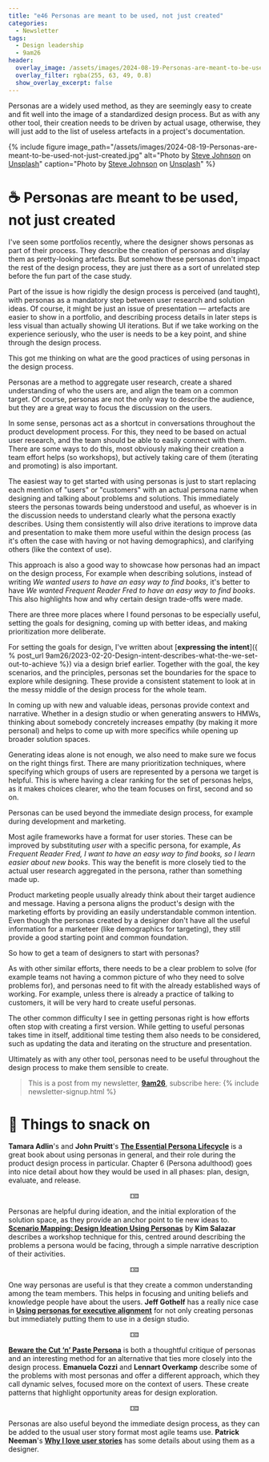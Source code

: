 ```yaml
---
title: "e46 Personas are meant to be used, not just created"
categories:
  - Newsletter
tags:
  - Design leadership
  - 9am26
header:
  overlay_image: /assets/images/2024-08-19-Personas-are-meant-to-be-used-not-just-created.jpg
  overlay_filter: rgba(255, 63, 49, 0.8)
  show_overlay_excerpt: false
---
```


Personas are a widely used method, as they are seemingly easy to create and fit well into the image of a standardized design process. But as with any other tool, their creation needs to be driven by actual usage, otherwise, they will just add to the list of useless artefacts in a project's documentation.

{% include figure image_path="/assets/images/2024-08-19-Personas-are-meant-to-be-used-not-just-created.jpg" alt="Photo by [Steve Johnson](https://unsplash.com/@steve_j?utm_content=creditCopyText\&utm_medium=referral\&utm_source=unsplash) on [Unsplash](https://unsplash.com/photos/red-yellow-and-blue-abstract-painting-QlBdxJK2-nU?utm_content=creditCopyText\&utm_medium=referral\&utm_source=unsplash)" caption="Photo by [Steve Johnson](https://unsplash.com/@steve_j?utm_content=creditCopyText\&utm_medium=referral\&utm_source=unsplash) on [Unsplash](https://unsplash.com/photos/red-yellow-and-blue-abstract-painting-QlBdxJK2-nU?utm_content=creditCopyText\&utm_medium=referral\&utm_source=unsplash)" %}
# ☕ Personas are meant to be used, not just created

I've seen some portfolios recently, where the designer shows personas as part of their process. They describe the creation of personas and display them as pretty-looking artefacts. But somehow these personas don't impact the rest of the design process, they are just there as a sort of unrelated step before the fun part of the case study.

Part of the issue is how rigidly the design process is perceived (and taught), with personas as a mandatory step between user research and solution ideas. Of course, it might be just an issue of presentation — artefacts are easier to show in a portfolio, and describing process details in later steps is less visual than actually showing UI iterations. But if we take working on the experience seriously, who the user is needs to be a key point, and shine through the design process.

This got me thinking on what are the good practices of using personas in the design process.

Personas are a method to aggregate user research, create a shared understanding of who the users are, and align the team on a common target. Of course, personas are not the only way to describe the audience, but they are a great way to focus the discussion on the users.

In some sense, personas act as a shortcut in conversations throughout the product development process. For this, they need to be based on actual user research, and the team should be able to easily connect with them. There are some ways to do this, most obviously making their creation a team effort helps (so workshops), but actively taking care of them (iterating and promoting) is also important.

The easiest way to get started with using personas is just to start replacing each mention of "users" or "customers" with an actual persona name when designing and talking about problems and solutions. This immediately steers the personas towards being understood and useful, as whoever is in the discussion needs to understand clearly what the persona exactly describes. Using them consistently will also drive iterations to improve data and presentation to make them more useful within the design process (as it's often the case with having or not having demographics), and clarifying others (like the context of use).

This approach is also a good way to showcase how personas had an impact on the design process, For example when describing solutions, instead of writing *We wanted users to have an easy way to find books*, it's better to have *We wanted Frequent Reader Fred to have an easy way to find books*. This also highlights how and why certain design trade-offs were made.

There are three more places where I found personas to be especially useful, setting the goals for designing, coming up with better ideas, and making prioritization more deliberate. 

For setting the goals for design, I've written about [**expressing the intent**]({ % post_url 9am26/2023-02-20-Design-intent-describes-what-the-we-set-out-to-achieve %}) via a design brief earlier. Together with the goal, the key scenarios, and the principles, personas set the boundaries for the space to explore while designing. These provide a consistent statement to look at in the messy middle of the design process for the whole team.

In coming up with new and valuable ideas, personas provide context and narrative. Whether in a design studio or when generating answers to HMWs, thinking about somebody concretely increases empathy (by making it more personal) and helps to come up with more specifics while opening up broader solution spaces.

Generating ideas alone is not enough, we also need to make sure we focus on the right things first. There are many prioritization techniques, where specifying which groups of users are represented by a persona we target is helpful. This is where having a clear ranking for the set of personas helps, as it makes choices clearer, who the team focuses on first, second and so on.

Personas can be used beyond the immediate design process, for example during development and marketing. 

Most agile frameworks have a format for user stories. These can be improved by substituting *user* with a specific persona, for example, *As Frequent Reader Fred, I want to have an easy way to find books, so I learn easier about new books*. This way the benefit is more closely tied to the actual user research aggregated in the persona, rather than something made up.

Product marketing people usually already think about their target audience and message. Having a persona aligns the product's design with the marketing efforts by providing an easily understandable common intention. Even though the personas created by a designer don't have all the useful information for a marketeer (like demographics for targeting), they still provide a good starting point and common foundation.

So how to get a team of designers to start with personas?

As with other similar efforts, there needs to be a clear problem to solve (for example teams not having a common picture of who they need to solve problems for), and personas need to fit with the already established ways of working. For example, unless there is already a practice of talking to customers, it will be very hard to create useful personas. 

The other common difficulty I see in getting personas right is how efforts often stop with creating a first version. While getting to useful personas takes time in itself, additional time testing them also needs to be considered, such as updating the data and iterating on the structure and presentation.

Ultimately as with any other tool, personas need to be useful throughout the design process to make them sensible to create.

> This is a post from my newsletter, **[9am26](https://polgarp.com/categories/newsletter/)**, subscribe here:
> {% include newsletter-signup.html %}

# 🍪 Things to snack on

**Tamara Adlin**'s and **John Pruitt**'s [**The Essential Persona Lifecycle**](https://www.oreilly.com/library/view/the-essential-persona/9780123814180/) is a great book about using personas in general, and their role during the product design process in particular. Chapter 6 (Persona adulthood) goes into nice detail about how they would be used in all phases: plan, design, evaluate, and release.

<p style="text-align: center;">🁓</p>

Personas are helpful during ideation, and the initial exploration of the solution space, as they provide an anchor point to tie new ideas to. [**Scenario Mapping: Design Ideation Using Personas**](https://www.nngroup.com/articles/scenario-mapping-personas/) by **Kim Salazar** describes a workshop technique for this, centred around describing the problems a persona would be facing, through a simple narrative description of their activities. 

<p style="text-align: center;">🁓</p>

One way personas are useful is that they create a common understanding among the team members. This helps in focusing and uniting beliefs and knowledge people have about the users. **Jeff Gothelf** has a really nice case in [**Using personas for executive alignment**](https://jeffgothelf.com/blog/using-personas-for-executive-alignment/) for not only creating personas but immediately putting them to use in a design studio.

<p style="text-align: center;">🁓</p>

[**Beware the Cut ‘n’ Paste Persona**](https://alistapart.com/article/beware-the-cut-n-paste-persona/) is both a thoughtful critique of personas and an interesting method for an alternative that ties more closely into the design process. **Emanuela Cozzi** and **Lennart Overkamp** describe some of the problems with most personas and offer a different approach, which they call dynamic selves, focused more on the context of users. These create patterns that highlight opportunity areas for design exploration. 

<p style="text-align: center;">🁓</p>

Personas are also useful beyond the immediate design process, as they can be added to the usual user story format most agile teams use. **Patrick Neeman**'s [**Why I love user stories**](https://www.usabilitycounts.com/2013/10/11/why-i-love-user-stories/) has some details about using them as a designer.
